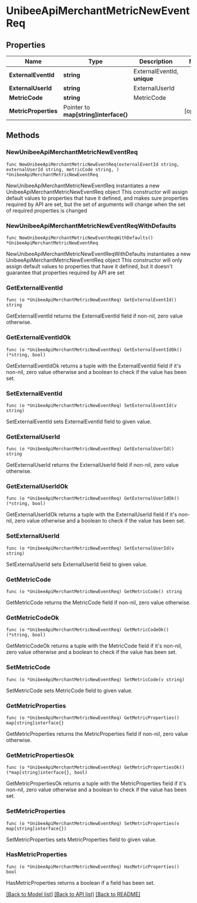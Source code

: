 # UnibeeApiMerchantMetricNewEventReq

## Properties

Name | Type | Description | Notes
------------ | ------------- | ------------- | -------------
**ExternalEventId** | **string** | ExternalEventId, __unique__ | 
**ExternalUserId** | **string** | ExternalUserId | 
**MetricCode** | **string** | MetricCode | 
**MetricProperties** | Pointer to **map[string]interface{}** |  | [optional] 

## Methods

### NewUnibeeApiMerchantMetricNewEventReq

`func NewUnibeeApiMerchantMetricNewEventReq(externalEventId string, externalUserId string, metricCode string, ) *UnibeeApiMerchantMetricNewEventReq`

NewUnibeeApiMerchantMetricNewEventReq instantiates a new UnibeeApiMerchantMetricNewEventReq object
This constructor will assign default values to properties that have it defined,
and makes sure properties required by API are set, but the set of arguments
will change when the set of required properties is changed

### NewUnibeeApiMerchantMetricNewEventReqWithDefaults

`func NewUnibeeApiMerchantMetricNewEventReqWithDefaults() *UnibeeApiMerchantMetricNewEventReq`

NewUnibeeApiMerchantMetricNewEventReqWithDefaults instantiates a new UnibeeApiMerchantMetricNewEventReq object
This constructor will only assign default values to properties that have it defined,
but it doesn't guarantee that properties required by API are set

### GetExternalEventId

`func (o *UnibeeApiMerchantMetricNewEventReq) GetExternalEventId() string`

GetExternalEventId returns the ExternalEventId field if non-nil, zero value otherwise.

### GetExternalEventIdOk

`func (o *UnibeeApiMerchantMetricNewEventReq) GetExternalEventIdOk() (*string, bool)`

GetExternalEventIdOk returns a tuple with the ExternalEventId field if it's non-nil, zero value otherwise
and a boolean to check if the value has been set.

### SetExternalEventId

`func (o *UnibeeApiMerchantMetricNewEventReq) SetExternalEventId(v string)`

SetExternalEventId sets ExternalEventId field to given value.


### GetExternalUserId

`func (o *UnibeeApiMerchantMetricNewEventReq) GetExternalUserId() string`

GetExternalUserId returns the ExternalUserId field if non-nil, zero value otherwise.

### GetExternalUserIdOk

`func (o *UnibeeApiMerchantMetricNewEventReq) GetExternalUserIdOk() (*string, bool)`

GetExternalUserIdOk returns a tuple with the ExternalUserId field if it's non-nil, zero value otherwise
and a boolean to check if the value has been set.

### SetExternalUserId

`func (o *UnibeeApiMerchantMetricNewEventReq) SetExternalUserId(v string)`

SetExternalUserId sets ExternalUserId field to given value.


### GetMetricCode

`func (o *UnibeeApiMerchantMetricNewEventReq) GetMetricCode() string`

GetMetricCode returns the MetricCode field if non-nil, zero value otherwise.

### GetMetricCodeOk

`func (o *UnibeeApiMerchantMetricNewEventReq) GetMetricCodeOk() (*string, bool)`

GetMetricCodeOk returns a tuple with the MetricCode field if it's non-nil, zero value otherwise
and a boolean to check if the value has been set.

### SetMetricCode

`func (o *UnibeeApiMerchantMetricNewEventReq) SetMetricCode(v string)`

SetMetricCode sets MetricCode field to given value.


### GetMetricProperties

`func (o *UnibeeApiMerchantMetricNewEventReq) GetMetricProperties() map[string]interface{}`

GetMetricProperties returns the MetricProperties field if non-nil, zero value otherwise.

### GetMetricPropertiesOk

`func (o *UnibeeApiMerchantMetricNewEventReq) GetMetricPropertiesOk() (*map[string]interface{}, bool)`

GetMetricPropertiesOk returns a tuple with the MetricProperties field if it's non-nil, zero value otherwise
and a boolean to check if the value has been set.

### SetMetricProperties

`func (o *UnibeeApiMerchantMetricNewEventReq) SetMetricProperties(v map[string]interface{})`

SetMetricProperties sets MetricProperties field to given value.

### HasMetricProperties

`func (o *UnibeeApiMerchantMetricNewEventReq) HasMetricProperties() bool`

HasMetricProperties returns a boolean if a field has been set.


[[Back to Model list]](../README.md#documentation-for-models) [[Back to API list]](../README.md#documentation-for-api-endpoints) [[Back to README]](../README.md)



